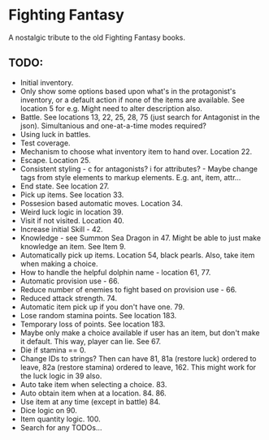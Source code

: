 ﻿# Fighting Fantasy

A nostalgic tribute to the old Fighting Fantasy books.

## TODO:

- Initial inventory.
- Only show some options based upon what's in the protagonist's inventory, or a default action if none of the items are available. See location 5 for e.g. Might need to alter description also.
- Battle. See locations 13, 22, 25, 28, 75 (just search for Antagonist in the json). Simultanious and one-at-a-time modes required?
- Using luck in battles.
- Test coverage.
- Mechanism to choose what inventory item to hand over. Location 22.
- Escape. Location 25.
- Consistent styling - c for antagonists? i for attributes? - Maybe change tags from style elements to markup elements. E.g. ant, item, attr...
- End state. See location 27.
- Pick up items. See location 33.
- Possesion based automatic moves. Location 34.
- Weird luck logic in location 39.
- Visit if not visited. Location 40.
- Increase initial Skill - 42.
- Knowledge - see Summon Sea Dragon in 47. Might be able to just make knowledge an item. See Item 9.
- Automatically pick up items. Location 54, black pearls. Also, take item when making a choice.
- How to handle the helpful dolphin name - location 61, 77.
- Automatic provision use - 66.
- Reduce number of enemies to fight based on provision use - 66.
- Reduced attack strength. 74.
- Automatic item pick up if you don't have one. 79.
- Lose random stamina points. See location 183.
- Temporary loss of points. See location 183.
- Maybe only make a choice available if user has an item, but don't make it default. This way, player can lie. See 67.
- Die if stamina == 0.
- Change IDs to strings? Then can have 81, 81a (restore luck) ordered to leave, 82a (restore stamina) ordered to leave, 162. This might work for the luck logic in 39 also.
- Auto take item when selecting a choice. 83.
- Auto obtain item when at a location. 84. 86.
- Use item at any time (except in battle) 84.
- Dice logic on 90.
- Item quantity logic. 100.
- Search for any TODOs...